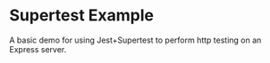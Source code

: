 # Supertest Example 

A basic demo for using Jest+Supertest to perform http testing on an Express server.